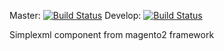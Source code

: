 Master: [![Build Status](https://travis-ci.org/tobias-trozowski/magento-simplexml.svg?branch=master)](https://travis-ci.org/tobias-trozowski/magento-simplexml)
Develop: [![Build Status](https://travis-ci.org/tobias-trozowski/magento-simplexml.svg?branch=develop)](https://travis-ci.org/tobias-trozowski/magento-simplexml)

Simplexml component from magento2 framework

